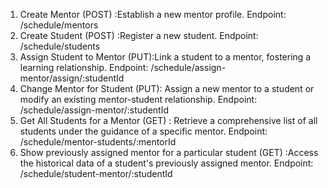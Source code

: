 1) Create Mentor (POST) :Establish a new mentor profile. Endpoint: /schedule/mentors
2) Create Student (POST) :Register a new student. Endpoint: /schedule/students
3) Assign Student to Mentor (PUT):Link a student to a mentor, fostering a learning relationship. Endpoint: /schedule/assign-mentor/assign/:studentId
4) Change Mentor for Student (PUT): Assign a new mentor to a student or modify an existing mentor-student relationship. Endpoint: /schedule/assign-mentor/:studentId
5) Get All Students for a Mentor (GET) : Retrieve a comprehensive list of all students under the guidance of a specific mentor. Endpoint: /schedule/mentor-students/:mentorId
6) Show previously assigned mentor for a particular student (GET) :Access the historical data of a student's previously assigned mentor. Endpoint: /schedule/student-mentor/:studentId